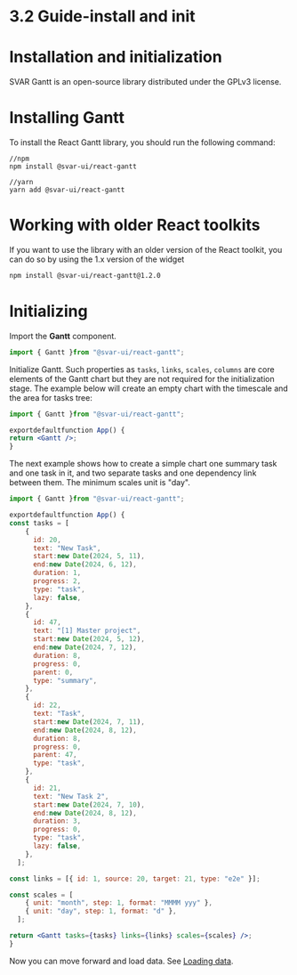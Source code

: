 # 3.2 Guide-install and init

# **Installation and initialization**

SVAR Gantt is an open-source library distributed under the GPLv3 license.

# **Installing Gantt**

To install the React Gantt library, you should run the following command:

```
//npm
npm install @svar-ui/react-gantt

//yarn
yarn add @svar-ui/react-gantt

```

# **Working with older React toolkits**

If you want to use the library with an older version of the React toolkit, you can do so by using the 1.x version of the widget

```bash
npm install @svar-ui/react-gantt@1.2.0

```

# **Initializing**

Import the **Gantt** component.

```jsx
import { Gantt }from "@svar-ui/react-gantt";

```

Initialize Gantt. Such properties as `tasks`, `links`, `scales`, `columns` are core elements of the Gantt chart but they are not required for the initialization stage. The example below will create an empty chart with the timescale and the area for tasks tree:

```jsx
import { Gantt }from "@svar-ui/react-gantt";

exportdefaultfunction App() {
return <Gantt />;
}

```

The next example shows how to create a simple chart one summary task and one task in it, and two separate tasks and one dependency link between them. The minimum scales unit is "day".

```jsx
import { Gantt }from "@svar-ui/react-gantt";

exportdefaultfunction App() {
const tasks = [
    {
      id: 20,
      text: "New Task",
      start:new Date(2024, 5, 11),
      end:new Date(2024, 6, 12),
      duration: 1,
      progress: 2,
      type: "task",
      lazy: false,
    },
    {
      id: 47,
      text: "[1] Master project",
      start:new Date(2024, 5, 12),
      end:new Date(2024, 7, 12),
      duration: 8,
      progress: 0,
      parent: 0,
      type: "summary",
    },
    {
      id: 22,
      text: "Task",
      start:new Date(2024, 7, 11),
      end:new Date(2024, 8, 12),
      duration: 8,
      progress: 0,
      parent: 47,
      type: "task",
    },
    {
      id: 21,
      text: "New Task 2",
      start:new Date(2024, 7, 10),
      end:new Date(2024, 8, 12),
      duration: 3,
      progress: 0,
      type: "task",
      lazy: false,
    },
  ];

const links = [{ id: 1, source: 20, target: 21, type: "e2e" }];

const scales = [
    { unit: "month", step: 1, format: "MMMM yyy" },
    { unit: "day", step: 1, format: "d" },
  ];

return <Gantt tasks={tasks} links={links} scales={scales} />;
}

```

Now you can move forward and load data. See [Loading data](https://docs.svar.dev/react/gantt/guides/loading_data).